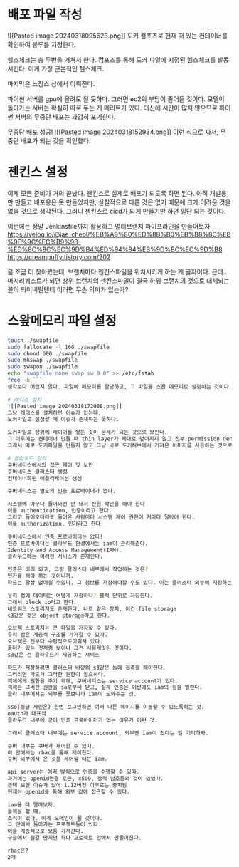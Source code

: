 # 배포 파일 작성
![[Pasted image 20240318095623.png]]
도커 컴포즈로 현재 떠 있는 컨테이너를 확인하여 블루를 지정한다.

헬스체크는 총 두번을 거쳐서 한다. 컴포즈를 통해 도커 파일에 지정된 헬스체크를 발동시킨다. 이게 가장 근본적인 헬스체크.

마지막은 느징스 상에서 이뤄진다.

파이썬 서버를 gpu에 올려도 될 듯하다. 그러면 ec2의 부담이 줄어들 것이다. 모델이 돌아가는 서버는 확실히 따로 두는 게 메리트가 있다. 
대신에 시간이 많지 않으므로 파이썬 서버의 무중단 배포는 과감히 포기한다.

무중단 배포 성공!
![[Pasted image 20240318152934.png]]
이런 식으로 짜서, 무중단 배포가 되는 것을 확인했다.

# 젠킨스 설정
이제 모든 준비가 거의 끝났다. 젠킨스로 실제로 배포가 되도록 하면 된다.
아직 개발용만 만들고 배포용은 못 만들었지만, 실질적으로 다른 것은 없기 때문에 크게 어려운 것을 없을 것으로 생각된다. 
그러니 젠킨스로 cicd가 되게 만들기만 하면 일단 되는 것이다.

이번에는 정말 Jenkinsfile까지 활용하고 멀티브랜치 파이프라인을 만들어보자
https://velog.io/@jae_cheol/%EB%A9%80%ED%8B%B0%EB%B8%8C%EB%9E%9C%EC%B9%98-%ED%8C%8C%EC%9D%B4%ED%94%84%EB%9D%BC%EC%9D%B8
https://creampuffy.tistory.com/202

음 조금 더 찾아봤는데, 브랜치마다 젠킨스파일을 위치시키게 하는 게 골자이다. 근데.. 머지리퀘스트가 되면 상위 브랜치의 젠킨스파일이 결국 하위 브랜치의 것으로 대체되는 꼴이 되어버릴텐데 이러면 무슨 의미가 있는가?
# 스왚메모리 파일 설정
```bash
touch ./swapfile 
sudo fallocate -l 16G ./swapfile 
sudo chmod 600 ./swapfile 
sudo mkswap ./swapfile 
sudo swapon ./swapfile 
echo "swapfile none swap sw 0 0" >> /etc/fstab
free -h ```
생각보다 어렵지 않다. 파일에 메모리를 할당하고, 그 파일을 스왑 메모리로 설정하는 것이다.

# 레디스 설치
![[Pasted image 20240318172008.png]]
그냥 레디스를 설치하면 이슈가 없는데,
도커파일로 설정할 때 이슈가 존재하는 듯하다.

도커파일로 상위에 레이어를 쌓는 것이 문제가 되는 것으로 보인다.
그 이후에는 컨테이너 만들 때 thin layer가 제대로 덮어지지 않고 전부 permission denied가 나온다.
그래서 따로 도커파일을 만들지 않고 그냥 바로 도커허브에서 가져온 이미지를 사용하는 것으로 컴포즈 파일을 수정했다. 

# 클라우드 강의
쿠버네티스에서의 접근 제어 및 보안
쿠버네티스 클러스터 생성
컨테이너화된 애플리케이션 생성

쿠버네티스는 별도의 인증 프로바이더가 없다.

시스템에 아무나 들어와선 안 돼서 신원 확인을 해야 한다
이를 authentication, 인증이라고 한다.
그리고 들어오더라도 들어온 사람마다 시스템 제어 권한이 저마다 달라야 한다.
이를 authorization, 인가라고 한다.

쿠버네티스에서 인증 프로바이더는 없다!
인증 프로바이더는 클라우드 환경에서는 iam이 관리해준다.
Identity and Access Management(IAM).
클라우드에는 이러한 서비스가 존재한다.

인증은 이리 되고, 그럼 클러스터 내부에서 작업하는 것은? 
인가를 해야 하는 것이니까.
파드는 항상 없어질 수있다. 그 정보를 저장해야할 수도 있다. 이는 클러스터 외부에 저장하는 게 바람직할 것이다. 

우리 컴에 데이터는 어떻게 저장하나? 블럭 단위로 저장한다.
그래서 block io라고 한다.
네트워크 스토리지도 존재한다. 나트 같은 장치. 이건 file storage
s3같은 것은 object storage라고 한다.

오브젝 스토리지는 큰 파일을 저장할 수 있다.
우리 컴은 계층적 구조를 가져갈 수 있따.
오브젝은 전부다 수평적으로이뤄져 있다.
폴더가 있는 것처럼 보이나 그건 시뮬레잇된 것이다.
s3같은 건 클라우드가 제공하는 서비스

파드가 저장하려면 클러스터 바깥의 s3같은 놈에 접촉을 해야한다.
그러려면 파드가 그러한 권한이 필요하다.
객체에게 권한을 주기 위해, 쿠버네티스는 service account가 있다.
객체는 그러한 권한을 sa로부터 받고, 실제 인증은 이번에도 iam의 힘을 빌린다.
클라 내부에서는 외부를 못보니까 iam이 도와주는 것.

sso(싱글 사인온) 한번 로그인하면 여러 다른 페이지를 이동할 수 있도록하는 것. 
oauth가 대표적
클라우드 내부에 굳이 인증 프로바이더가 없는 이유가 이런 것.

그래서 클러스터 내부에는 service account, 외부엔 iam이 있다는 걸 기억하자.

쿠버 내부는 쿠버가 제어할 수 있따.
이 안에서는 rbac를 통해 제어한다.
쿠버 외부에서 온 것을 제어할 때는 iam.

api server는 여러 방식으로 인증을 수행할 수 있따.
과거에는 openid연결 토큰, x509, 정적 암호등의 것이 있었따.
근데 보안 이슈가 있어 1.12버전 이후로는 중지됨
현재는 openid를 통해 외부 값에 접근할 수 있다.

iam을 더 털어보자.
플젝을 할 때.
조직이 있다. 이게 도메인이 될 것이다. 
그 안에서 돌아가는 프로젝트들이 있다.
이를 계층적으로 보통 가져간다. 
구글에서 뭔갈 만지면 죄다 프로젝트 안에서 만들어진다.

rbac은?
2개
